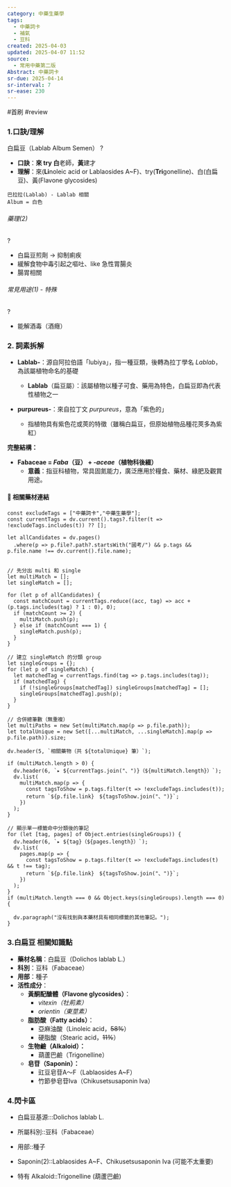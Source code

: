 ```yaml
---
category: 中藥生藥學
tags:
  - 中藥詞卡
  - 補氣
  - 豆科
created: 2025-04-03
updated: 2025-04-07 11:52
source:
  - 常用中藥第二版
Abstract: 中藥詞卡
sr-due: 2025-04-14
sr-interval: 7
sr-ease: 230
---
```


#首刷 #review

### 1.口訣/理解
白扁豆（Lablab Album Semen）
?
- **口訣**：**來 try 白**老師，**黃**建才
- **理解**：來(**Li**noleic acid or Lablaosides A~F)、try(**Tri**gonelline)、白(白扁豆)、黃(Flavone glycosides)
> 
	巴拉拉(Lablab) - Lablab 相關
	Album = 白色



###### 藥理(2)
?
- 白扁豆煎劑 → 抑制痢疾  
- 緩解食物中毒引起之嘔吐、like 急性胃腸炎
- 腸胃相關

###### 常見用途(1) - 特殊
?
- 能解酒毒（酒癮）



### 2. 詞素拆解  
- **Lablab-**：源自阿拉伯語「lubiya」，指一種豆類，後轉為拉丁學名 *Lablab*，為該屬植物命名的基礎  
  - **Lablab**（扁豆屬）：該屬植物以種子可食、藥用為特色，白扁豆即為代表性植物之一  

- **purpureus-**：來自拉丁文 *purpureus*，意為「紫色的」  
  - 指植物具有紫色花或莢的特徵（雖稱白扁豆，但原始植物品種花莢多為紫紅）

**完整結構：**

- **Fabaceae = *Faba*（豆） + *-aceae*（植物科後綴）**  
  - **意義**：指豆科植物，常具固氮能力，廣泛應用於糧食、藥材、綠肥及觀賞用途。



#### 📌 相關藥材連結


```dataviewjs
const excludeTags = ["中藥詞卡","中藥生藥學"];
const currentTags = dv.current().tags?.filter(t => !excludeTags.includes(t)) ?? [];

let allCandidates = dv.pages()
  .where(p => p.file?.path?.startsWith("國考/") && p.tags && p.file.name !== dv.current().file.name);


// 先分出 multi 和 single
let multiMatch = [];
let singleMatch = [];

for (let p of allCandidates) {
  const matchCount = currentTags.reduce((acc, tag) => acc + (p.tags.includes(tag) ? 1 : 0), 0);
  if (matchCount >= 2) {
    multiMatch.push(p);
  } else if (matchCount === 1) {
    singleMatch.push(p);
  }
}

// 建立 singleMatch 的分類 group
let singleGroups = {};
for (let p of singleMatch) {
  let matchedTag = currentTags.find(tag => p.tags.includes(tag));
  if (matchedTag) {
    if (!singleGroups[matchedTag]) singleGroups[matchedTag] = [];
    singleGroups[matchedTag].push(p);
  }
}

// 合併總筆數（無重複）
let multiPaths = new Set(multiMatch.map(p => p.file.path));
let totalUnique = new Set([...multiMatch, ...singleMatch].map(p => p.file.path)).size;

dv.header(5, `相關藥物（共 ${totalUnique} 筆）`);

if (multiMatch.length > 0) {
  dv.header(6, `▸ ${currentTags.join("、")}（${multiMatch.length}）`);
  dv.list(
    multiMatch.map(p => {
      const tagsToShow = p.tags.filter(t => !excludeTags.includes(t));
      return `${p.file.link}　${tagsToShow.join("、")}`;
    })
  );
}

// 顯示單一標籤命中分類後的筆記
for (let [tag, pages] of Object.entries(singleGroups)) {
  dv.header(6, `▸ ${tag}（${pages.length}）`);
  dv.list(
    pages.map(p => {
      const tagsToShow = p.tags.filter(t => !excludeTags.includes(t) && t !== tag);
      return `${p.file.link}　${tagsToShow.join("、")}`;
    })
  );
}
if (multiMatch.length === 0 && Object.keys(singleGroups).length === 0) {

  dv.paragraph("沒有找到與本藥材具有相同標籤的其他筆記。");
}

```


### 3.白扁豆 相關知識點
- **藥材名稱**：白扁豆（Dolichos lablab L.）  
- **科別**：豆科（Fabaceae）  
- **用部**：種子
- **活性成分**：  
  - **黃酮配醣體（Flavone glycosides）**：  
    - *vitexin（牡荊素）*  
    - *orientin（東莖素）*  
  - **脂肪酸（Fatty acids）**：
    - 亞麻油酸（Linoleic acid，~~58%~~）
    - 硬脂酸（Stearic acid，~~11%~~） 
  - **生物鹼（Alkaloid）：**
    - 葫蘆巴鹼（Trigonelline）  
  - **皂苷（Saponin）：**
	  - 豇豆皂苷A～F（Lablaosides A~F）
	  - 竹節參皂苷Iva（Chikusetsusaponin Iva）




### 4.閃卡區

- 白扁豆基源:::Dolichos lablab L.
- 所屬科別::豆科（Fabaceae）  
- 用部::種子

- Saponin(2)::Lablaosides A~F、Chikusetsusaponin Iva (可能不太重要)
- 特有 Alkaloid::Trigonelline (葫蘆巴鹼)

